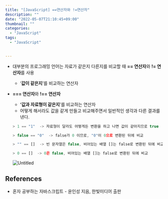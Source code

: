 ```yaml
---
title: "[JavaScript] ==연산자와 !=연산자"
description: ""
date: "2022-05-07T21:10:45+09:00"
thumbnail: ""
categories:
  - "JavaScript"
tags:
  - "JavaScript"
 

---
```

<!--more-->

- 대부분의 프로그래밍 언어는 자료가 같은지 다른지를 비교할 때 **== 연산자**와 **!= 연산자**를 사용
    - ‘**값이 같은지**’를 비교하는 연산자
- **=== 연산자**와 **!== 연산자**
    - **‘값과 자료형이 같은지**’를 비교하는 연산자
    - 어떻게 해서라도 값을 같게 만들고 비교해주면서 일반적인 생각과 다른 결과를 낸다.

  ```jsx
  > 1 == "1"  -> 자료형이 달라도 어떻게든 변환을 하고 나면 값이 같아지므로 true
  
  > false == "0"  -> false가 0 이므로, "0"이 0으로 변환된 뒤에 비교
  
  > "" == []  -> 빈 문자열은 false, 비어있는 배열 []는 false로 변환된 뒤에 비교
  
  > 0 == []  -> 0은 false, 비어있는 배열 []는 false로 변환된 뒤에 비교
  ```

  ![Untitled](/images/lang_javascript/study/JavaScript_==연산자와_!=연산자/Untitled.png)

## References

- 혼자 공부하는 자바스크립트 - 윤인성 지음, 한빛미디어 출판